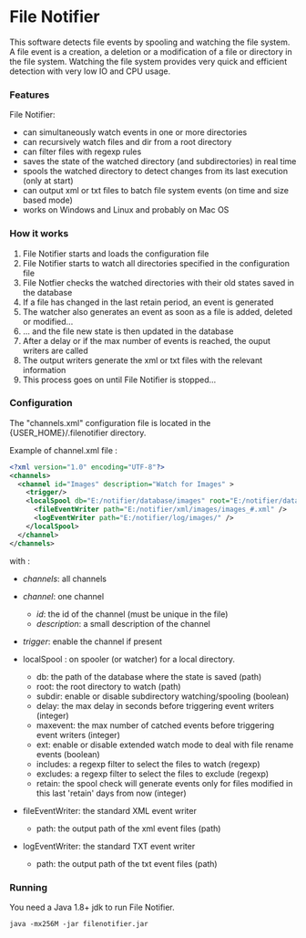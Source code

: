 # File Notifier

This software detects file events by spooling and watching the file system. 
A file event is a creation, a deletion or a modification of a file or directory in the file system.
Watching the file system provides very quick and efficient detection with very low IO and CPU usage. 

### Features

File Notifier:
* can simultaneously watch events in one or more directories 
* can recursively watch files and dir from a root directory 
* can filter files with regexp rules
* saves the state of the watched directory (and subdirectories) in real time
* spools the watched directory to detect changes from its last execution (only at start)
* can output xml or txt files to batch file system events (on time and size based mode)
* works on Windows and Linux and probably on Mac OS

### How it works

1. File Notifier starts and loads the configuration file
2. File Notifier starts to watch all directories specified in the configuration file
3. File Notfier checks the watched directories with their old states saved in the database
4. If a file has changed in the last retain period, an event is generated
5. The watcher also generates an event as soon as a file is added, deleted or modified...
6. ... and the file new state is then updated in the database
7. After a delay or if the max number of events is reached, the ouput writers are called
9. The output writers generate the xml or txt files with the relevant information 
10. This process goes on until File Notifier is stopped...

### Configuration

The "channels.xml" configuration file is located in the {USER\_HOME}/.filenotifier directory.

Example of channel.xml file :
```xml
<?xml version="1.0" encoding="UTF-8"?>
<channels>
  <channel id="Images" description="Watch for Images" >
    <trigger/>
    <localSpool db="E:/notifier/database/images" root="E:/notifier/data/images" subdir="true" delay="5" maxevent="1000" ext="false" includes=".*\.(JPG|jpg|PNG|png|BMP|bmp|TIF|tif)$" excludes=".*\.(xmp|tmp)$" retain="7" >
      <fileEventWriter path="E:/notifier/xml/images/images_#.xml" />
      <logEventWriter path="E:/notifier/log/images/" />
    </localSpool>
  </channel>
</channels>
```
with :

* _channels_: all channels

* _channel_: one channel
  * _id_: the id of the channel (must be unique in the file)
  * _description_: a small description of the channel 

* _trigger_: enable the channel if present

* localSpool : on spooler (or watcher) for a local directory.
  * db: the path of the database where the state is saved (path)
  * root: the root directory to watch (path)
  * subdir: enable or disable subdirectory watching/spooling (boolean)
  * delay: the max delay in seconds before triggering event writers  (integer)
  * maxevent: the max number of catched events before triggering event writers (integer)
  * ext:  enable or disable extended watch mode to deal with file rename events (boolean)
  * includes: a regexp filter to select the files to watch (regexp)
  * excludes: a regexp filter to select the files to exclude (regexp)
  * retain: the spool check will generate events only for files modified in this last 'retain' days from now (integer)    
  
* fileEventWriter: the standard XML event writer 
  * path: the output path of the xml event files (path)
 
* logEventWriter: the standard TXT event writer
  * path: the output path of the txt event files (path)

### Running

You need a Java 1.8+ jdk to run File Notifier.

```
java -mx256M -jar filenotifier.jar
```
